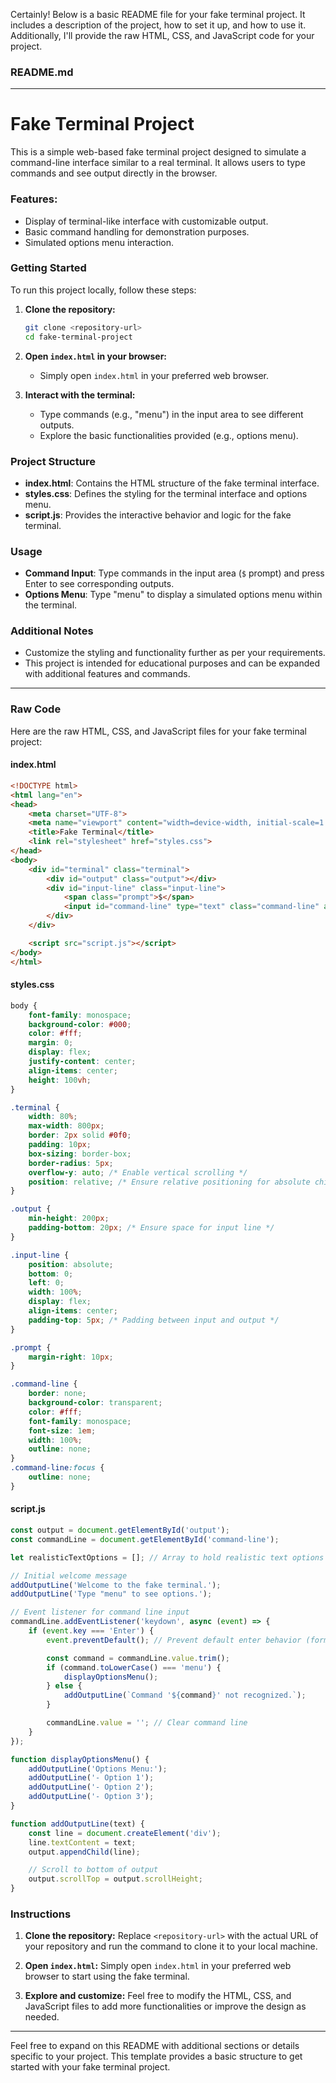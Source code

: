 Certainly! Below is a basic README file for your fake terminal project. It includes a description of the project, how to set it up, and how to use it. Additionally, I'll provide the raw HTML, CSS, and JavaScript code for your project.

### README.md

---

# Fake Terminal Project

This is a simple web-based fake terminal project designed to simulate a command-line interface similar to a real terminal. It allows users to type commands and see output directly in the browser.

### Features:
- Display of terminal-like interface with customizable output.
- Basic command handling for demonstration purposes.
- Simulated options menu interaction.

### Getting Started

To run this project locally, follow these steps:

1. **Clone the repository:**
   ```bash
   git clone <repository-url>
   cd fake-terminal-project
   ```

2. **Open `index.html` in your browser:**
   - Simply open `index.html` in your preferred web browser.

3. **Interact with the terminal:**
   - Type commands (e.g., "menu") in the input area to see different outputs.
   - Explore the basic functionalities provided (e.g., options menu).

### Project Structure

- **index.html**: Contains the HTML structure of the fake terminal interface.
- **styles.css**: Defines the styling for the terminal interface and options menu.
- **script.js**: Provides the interactive behavior and logic for the fake terminal.

### Usage

- **Command Input**: Type commands in the input area (`$` prompt) and press Enter to see corresponding outputs.
- **Options Menu**: Type "menu" to display a simulated options menu within the terminal.

### Additional Notes

- Customize the styling and functionality further as per your requirements.
- This project is intended for educational purposes and can be expanded with additional features and commands.

---

### Raw Code

Here are the raw HTML, CSS, and JavaScript files for your fake terminal project:

#### index.html
```html
<!DOCTYPE html>
<html lang="en">
<head>
    <meta charset="UTF-8">
    <meta name="viewport" content="width=device-width, initial-scale=1.0">
    <title>Fake Terminal</title>
    <link rel="stylesheet" href="styles.css">
</head>
<body>
    <div id="terminal" class="terminal">
        <div id="output" class="output"></div>
        <div id="input-line" class="input-line">
            <span class="prompt">$</span>
            <input id="command-line" type="text" class="command-line" autofocus autocomplete="off">
        </div>
    </div>

    <script src="script.js"></script>
</body>
</html>
```

#### styles.css
```css
body {
    font-family: monospace;
    background-color: #000;
    color: #fff;
    margin: 0;
    display: flex;
    justify-content: center;
    align-items: center;
    height: 100vh;
}

.terminal {
    width: 80%;
    max-width: 800px;
    border: 2px solid #0f0;
    padding: 10px;
    box-sizing: border-box;
    border-radius: 5px;
    overflow-y: auto; /* Enable vertical scrolling */
    position: relative; /* Ensure relative positioning for absolute child */
}

.output {
    min-height: 200px;
    padding-bottom: 20px; /* Ensure space for input line */
}

.input-line {
    position: absolute;
    bottom: 0;
    left: 0;
    width: 100%;
    display: flex;
    align-items: center;
    padding-top: 5px; /* Padding between input and output */
}

.prompt {
    margin-right: 10px;
}

.command-line {
    border: none;
    background-color: transparent;
    color: #fff;
    font-family: monospace;
    font-size: 1em;
    width: 100%;
    outline: none;
}
.command-line:focus {
    outline: none;
}
```

#### script.js
```javascript
const output = document.getElementById('output');
const commandLine = document.getElementById('command-line');

let realisticTextOptions = []; // Array to hold realistic text options

// Initial welcome message
addOutputLine('Welcome to the fake terminal.');
addOutputLine('Type "menu" to see options.');

// Event listener for command line input
commandLine.addEventListener('keydown', async (event) => {
    if (event.key === 'Enter') {
        event.preventDefault(); // Prevent default enter behavior (form submission)

        const command = commandLine.value.trim();
        if (command.toLowerCase() === 'menu') {
            displayOptionsMenu();
        } else {
            addOutputLine(`Command '${command}' not recognized.`);
        }

        commandLine.value = ''; // Clear command line
    }
});

function displayOptionsMenu() {
    addOutputLine('Options Menu:');
    addOutputLine('- Option 1');
    addOutputLine('- Option 2');
    addOutputLine('- Option 3');
}

function addOutputLine(text) {
    const line = document.createElement('div');
    line.textContent = text;
    output.appendChild(line);

    // Scroll to bottom of output
    output.scrollTop = output.scrollHeight;
}
```

### Instructions

1. **Clone the repository:** Replace `<repository-url>` with the actual URL of your repository and run the command to clone it to your local machine.

2. **Open `index.html`:** Simply open `index.html` in your preferred web browser to start using the fake terminal.

3. **Explore and customize:** Feel free to modify the HTML, CSS, and JavaScript files to add more functionalities or improve the design as needed.

---

Feel free to expand on this README with additional sections or details specific to your project. This template provides a basic structure to get started with your fake terminal project.